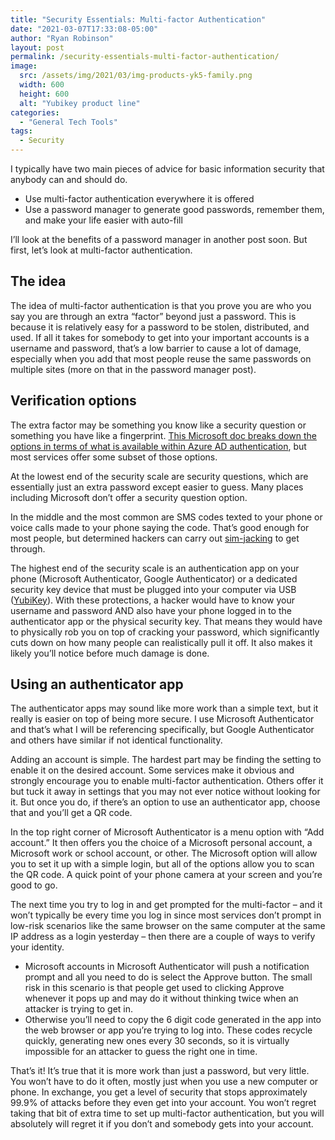 ```yaml
---
title: "Security Essentials: Multi-factor Authentication"
date: "2021-03-07T17:33:08-05:00"
author: "Ryan Robinson"
layout: post
permalink: /security-essentials-multi-factor-authentication/
image:
  src: /assets/img/2021/03/img-products-yk5-family.png
  width: 600
  height: 600
  alt: "Yubikey product line"
categories:
  - "General Tech Tools"
tags:
  - Security
---
```


I typically have two main pieces of advice for basic information security that anybody can and should do.

- Use multi-factor authentication everywhere it is offered
- Use a password manager to generate good passwords, remember them, and make your life easier with auto-fill

I’ll look at the benefits of a password manager in another post soon. But first, let’s look at multi-factor authentication.

## The idea

The idea of multi-factor authentication is that you prove you are who you say you are through an extra “factor” beyond just a password. This is because it is relatively easy for a password to be stolen, distributed, and used. If all it takes for somebody to get into your important accounts is a username and password, that’s a low barrier to cause a lot of damage, especially when you add that most people reuse the same passwords on multiple sites (more on that in the password manager post).

## Verification options

The extra factor may be something you know like a security question or something you have like a fingerprint. [This Microsoft doc breaks down the options in terms of what is available within Azure AD authentication](https://docs.microsoft.com/en-gb/learn/modules/secure-aad-users-with-mfa/5-configure-authentication-methods), but most services offer some subset of those options.

At the lowest end of the security scale are security questions, which are essentially just an extra password except easier to guess. Many places including Microsoft don’t offer a security question option.

In the middle and the most common are SMS codes texted to your phone or voice calls made to your phone saying the code. That’s good enough for most people, but determined hackers can carry out [sim-jacking](https://www.vice.com/en/article/3kx4ej/sim-jacking-mobile-phone-fraud) to get through.

The highest end of the security scale is an authentication app on your phone (Microsoft Authenticator, Google Authenticator) or a dedicated security key device that must be plugged into your computer via USB ([YubiKey](https://www.yubico.com/products)). With these protections, a hacker would have to know your username and password AND also have your phone logged in to the authenticator app or the physical security key. That means they would have to physically rob you on top of cracking your password, which significantly cuts down on how many people can realistically pull it off. It also makes it likely you’ll notice before much damage is done.

## Using an authenticator app

The authenticator apps may sound like more work than a simple text, but it really is easier on top of being more secure. I use Microsoft Authenticator and that’s what I will be referencing specifically, but Google Authenticator and others have similar if not identical functionality.

Adding an account is simple. The hardest part may be finding the setting to enable it on the desired account. Some services make it obvious and strongly encourage you to enable multi-factor authentication. Others offer it but tuck it away in settings that you may not ever notice without looking for it. But once you do, if there’s an option to use an authenticator app, choose that and you’ll get a QR code.

In the top right corner of Microsoft Authenticator is a menu option with “Add account.” It then offers you the choice of a Microsoft personal account, a Microsoft work or school account, or other. The Microsoft option will allow you to set it up with a simple login, but all of the options allow you to scan the QR code. A quick point of your phone camera at your screen and you’re good to go.

The next time you try to log in and get prompted for the multi-factor – and it won’t typically be every time you log in since most services don’t prompt in low-risk scenarios like the same browser on the same computer at the same IP address as a login yesterday – then there are a couple of ways to verify your identity.

- Microsoft accounts in Microsoft Authenticator will push a notification prompt and all you need to do is select the Approve button. The small risk in this scenario is that people get used to clicking Approve whenever it pops up and may do it without thinking twice when an attacker is trying to get in.
- Otherwise you’ll need to copy the 6 digit code generated in the app into the web browser or app you’re trying to log into. These codes recycle quickly, generating new ones every 30 seconds, so it is virtually impossible for an attacker to guess the right one in time.

That’s it! It’s true that it is more work than just a password, but very little. You won’t have to do it often, mostly just when you use a new computer or phone. In exchange, you get a level of security that stops approximately 99.9% of attacks before they even get into your account. You won’t regret taking that bit of extra time to set up multi-factor authentication, but you will absolutely will regret it if you don’t and somebody gets into your account.
